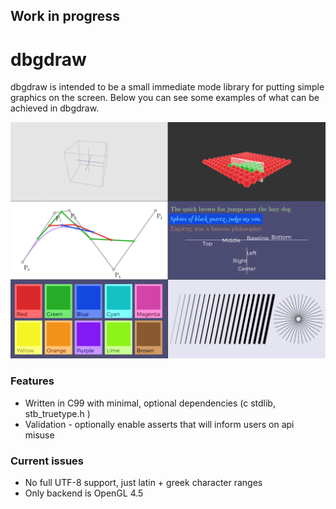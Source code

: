 ## Work in progress

# dbgdraw

dbgdraw is intended to be a small immediate mode library for putting simple graphics on the screen. Below
you can see some examples of what can be achieved in dbgdraw.

![Overview](images/overview.png)

### Features

- Written in C99 with minimal, optional dependencies (c stdlib, stb_truetype.h )
- Validation - optionally enable asserts that will inform users on api misuse

### Current issues

- No full UTF-8 support, just latin + greek character ranges
- Only backend is OpenGL 4.5

